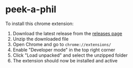 # peek-a-phil

To install this chrome extension:

1. Download the latest release from the [releases page](https://github.com/lisan-al/peek-a-phil/releases)
2. Unzip the downloaded file
3. Open Chrome and go to `chrome://extensions/`
4. Enable "Developer mode" in the top right corner
5. Click "Load unpacked" and select the unzipped folder
6. The extension should now be installed and active